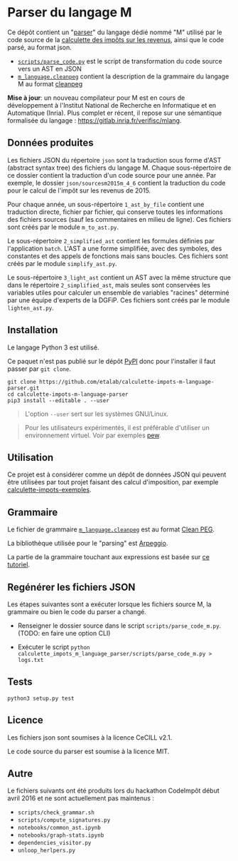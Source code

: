 # Parser du langage M

Ce dépôt contient un "[parser](https://fr.wiktionary.org/wiki/parser)" du langage dédié nommé "M" utilisé par le code source de la [calculette des impôts sur les revenus](https://github.com/etalab/calculette-impots-m-source-code), ainsi que le code parsé, au format json.

- [`scripts/parse_code.py`](scripts/parse_code.py) est le script de transformation du code source vers un AST en JSON
- [`m_language.cleanpeg`](calculette_impots_m_language_parser/m_language.cleanpeg) contient la description de la grammaire du langage M au format [cleanpeg](http://igordejanovic.net/Arpeggio/grammars/#grammars-written-in-peg-notations)

**Mise à jour**: un nouveau compilateur pour M est en cours de développement à l'Institut National de Recherche en Informatique et en Automatique (Inria). Plus complet er récent, il repose sur une sémantique formalisée du langage : https://gitlab.inria.fr/verifisc/mlang.

## Données produites

Les fichiers JSON du répertoire `json` sont la traduction sous forme d'AST (abstract syntax tree) des fichiers du langage M. Chaque sous-répertoire de ce dossier contient la traduction d'un code source pour une année. Par exemple, le dossier `json/sourcesm2015m_4_6` contient la traduction du code pour le calcul de l'impôt sur les revenus de 2015.

Pour chaque année, un sous-répertoire `1_ast_by_file` contient une traduction directe, fichier par fichier, qui conserve toutes les informations des fichiers sources (sauf les commentaires en milieu de ligne). Ces fichiers sont créés par le module `m_to_ast.py`.

Le sous-répertoire `2_simplified_ast` contient les formules définies par l'application `batch`. L'AST a une forme simplifiée, avec des symboles, des constantes et des appels de fonctions mais sans boucles. Ces fichiers sont créés par le module `simplify_ast.py`.

Le sous-répertoire `3_light_ast` contient un AST avec la même structure que dans le répertoire `2_simplified_ast`, mais seules sont conservées les variables utiles pour calculer un ensemble de variables "racines" déterminé par une équipe d'experts de la DGFiP. Ces fichiers sont créés par le module `lighten_ast.py`.


## Installation

Le langage Python 3 est utilisé.

Ce paquet n'est pas publié sur le dépôt [PyPI](https://pypi.python.org/pypi) donc pour l'installer il faut passer par `git clone`.

```
git clone https://github.com/etalab/calculette-impots-m-language-parser.git
cd calculette-impots-m-language-parser
pip3 install --editable . --user
```

> L'option `--user` sert sur les systèmes GNU/Linux.

> Pour les utilisateurs expérimentés, il est préférable d'utiliser un environnement virtuel. Voir par exemples [pew](https://github.com/berdario/pew).


## Utilisation

Ce projet est à considérer comme un dépôt de données JSON qui peuvent être utilisées par tout projet faisant des calcul d'imposition, par exemple [calculette-impots-exemples](https://github.com/etalab/calculette-impots-exemples).


## Grammaire

Le fichier de grammaire [`m_language.cleanpeg`](calculette_impots_m_language_parser/m_language.cleanpeg) est au format [Clean PEG](http://igordejanovic.net/Arpeggio/grammars/).

La bibliothèque utilisée pour le "parsing" est [Arpeggio](http://igordejanovic.net/Arpeggio/).

La partie de la grammaire touchant aux expressions est basée sur [ce tutoriel](http://igordejanovic.net/Arpeggio/tutorials/calc/).


## Regénérer les fichiers JSON

Les étapes suivantes sont a exécuter lorsque les fichiers source M, la grammaire ou bien le code du parser a changé.

* Renseigner le dossier source dans le script `scripts/parse_code_m.py`. (TODO: en faire une option CLI)

* Exécuter le script `python calculette_impots_m_language_parser/scripts/parse_code_m.py > logs.txt`


## Tests

`python3 setup.py test`


## Licence

Les fichiers json sont soumises à la licence CeCILL v2.1.

Le code source du parser est soumise à la licence MIT.


## Autre

Le fichiers suivants ont été produits lors du hackathon CodeImpôt début avril 2016 et ne sont actuellement pas maintenus :
* `scripts/check_grammar.sh`
* `scripts/compute_signatures.py`
* `notebooks/common_ast.ipynb`
* `notebooks/graph-stats.ipynb`
* `dependencies_visitor.py`
* `unloop_herlpers.py`
